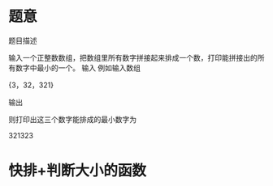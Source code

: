 # 题意
题目描述

输入一个正整数数组，把数组里所有数字拼接起来排成一个数，打印能拼接出的所有数字中最小的一个。 输入 例如输入数组

{3，32，321}

输出

则打印出这三个数字能排成的最小数字为

321323

# 快排+判断大小的函数